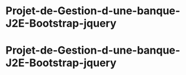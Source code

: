 # Projet-de-Gestion-d-une-banque-J2E-Bootstrap-jquery
# Projet-de-Gestion-d-une-banque-J2E-Bootstrap-jquery
